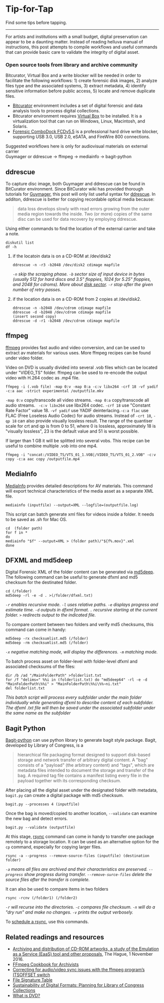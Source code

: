# Tip-for-Tap
Find some tips before tapping.
_____
For artists and institutions with a small budget, digital preservation can appear to be a daunting matter. Instead of reading helluva manual of instructions, this post attempts to compile workflows and useful commands that can provide basic care to validate the integrity of digital asset.

### Open source tools from library and archive community
Bitcurator, Virtual Box and a write blocker will be needed in order to facilitate the following workflows: 1) create forensic disk images, 2) analyze files type and the associated systems, 3) extract metadata, 4) identify sensitive information before public access, 5) locate and remove duplicate files.
- [Bitcurator](https://wiki.bitcurator.net/index.php?title=Main_Page) environment includes a set of digital forensic and data analysis tools to process digital collections. 
- Bitcurator environment requires [Virtual Box](https://www.virtualbox.org/wiki/Downloads) to be installed. It is a virtualization tool that can run on Windows, Linux, Macintosh, and Solaris.
- [Forensic ComboDock FCDv5.5](http://www.cru-inc.com/products/wiebetech/forensic-combodock-v5-5/) is a professional hard drive write blocker, supporting USB 3.0, USB 2.0, eSATA, and FireWire 800 connections.

Suggested workflows here is only for audiovisual materials on external carrier <br>
Guymager or ddrescue -> ffmpeg -> mediainfo -> bagit-python <br>

## ddrescue 
To capture disc image, both Guymager and ddrescue can be found in BitCurator environment. Since BitCurator wiki has provided thorough tutorials for [Guymager](https://wiki.bitcurator.net/index.php?title=Creating_a_Disk_Image_Using_Guymager), this post will only list useful syntax for [ddrescue](https://www.gnu.org/software/ddrescue/manual/ddrescue_manual.html). In additon, ddrescue is better for copying recordable optical media because:
> data loss develops slowly with read errors growing from the outer media region towards the inside. Two (or more) copies of the same disc can be used for data recovery by employing ddrescue.

Using either commands to find the location of the external carrier and take a note.

    diskutil list
    df -h

1. if the locatoin data is on a CD-ROM at /dev/disk2 <br>
       
       ddrescue -n -r3 -b2048 /dev/disk2 cdimage mapfile
    *``-n`` skip the scraping phase. ``-b`` sector size of input device in bytes (usually 512 for hard discs and 3.5" floppies, 1024 for 5.25" floppies, and 2048 for cdroms). More about [disk sector](https://en.wikipedia.org/wiki/Disk_sector). ``-r`` stop after the given number of retry passes.*

2. if the location data is on a CD-ROM from 2 copies at /dev/disk2.

       ddrescue -n -b2048 /dev/cdrom cdimage mapfile 
       ddrescue -d -b2048 /dev/cdrom cdimage mapfile
       (insert second copy)
       ddrescue -d -r1 -b2048 /dev/cdrom cdimage mapfile

## ffmpeg
[ffmpeg](https://ffmpeg.org/documentation.html) provides fast audio and video conversion, and can be used to extract av materials for various uses. More ffmpeg recipes can be found under video folder.

Video on DVD is usually divided into several .vob files which can be located under "VIDEO_TS" folder. ffmpeg can be used to re-encode the output video with H.264 codec as .mp4 file.<br>

    ffmpeg -i (.vob file) -map 0:v -map 0:a -c:v libx264 -crf 18 -vf yadif -c:a aac -strict experimental /outputfile.mkv
   
   ``-map 0:v`` copy/transcode all video streams. ``-map 0:a`` copy/transcode all audio streams. `` -c:v libx264`` use libx264 codec. ``-crf 18`` use "Constant Rate Factor" value 18. ``-vf yadif`` use YADIF deinterlacing.``-c:a flac`` use FLAC (Free Loseless Audio Codec) for audio streams. Instead of ``-crt 18``, ``-qp 18`` can also provide visually lossless result. The range of the quantiser scale for crt and qp is from 0 to 51, where 0 is lossless, approximately 18 is "visually lossless", 23 is the default value and 51 is worst possible. 

If larger than 1 GB it will be splitted into several vobs. This recipe can be useful to combine multiple .vob into one mp4.<br> 

    ffmpeg -i "concat:/VIDEO_TS/VTS_01_1.VOB|/VIDEO_TS/VTS_01_2.VOB" -c:v copy -c:a aac copy /outputfile.mp4

## MediaInfo
[MediaInfo](https://mediaarea.net/en/MediaInfo) provides detailed descriptions for AV materials. This command will export technical characteristics of the media asset as a separate XML file. 
    
    mediainfo (inputfile) --output=XML --logfile=(outputfile.log)

This script can batch generate xml files for videos inside a folder. It needs to be saved as .sh for Mac OS.
    
    cd  (folder path) 
    for f in *
    do
    mediainfo "$f" --output=XML > (folder path)/"${f%.mov}".xml
    done

## DFXML and md5deep
Digital Forensic XML of the folder content can be generated via [md5deep](http://md5deep.sourceforge.net/md5deep.html#toc). The following command can be useful to generate dfxml and md5 checksum for the destinated folder.

    cd (/folder)
    md5deep -rl -e -d . >(/folder/dfxml.txt)
   
*``-r`` enables recursive mode. ``-l`` uses relative paths. ``-e`` displays progress and estimate time. ``-d`` outputs in dfxml format. ``.`` recursive starting at the current folder. ``>`` redirects output to the indicated file.*

To compare content between two folders and verify md5 checksums, this command can come in handy:

    md5deep -rx checksumlist.md5 (/folder)
    md5deep -rm checksumlist.md5 (/folder)
    
*``-x`` negative matching mode, will display the differences. ``-m`` matching mode.*

To batch process asset on folder-level with folder-level dfxml and associated checksums of the files:

    dir /b /ad "/MainFolderPath" >folderlist.txt
    for /f "delims=" %%i in (folderlist.txt) do "md5deep64" -rl -e -d "MainFolderPath\%%i" > "MainFolderPath\%%i\%%~ni.txt"
    del folderlist.txt
    
*This batch script will process every subfolder under the main folder individually while generating dfxml to describe content of each subfolder. The dfxml .txt file will then be saved under the associated subfolder under the same name as the subfolder*

## Bagit Python
[Bagit-python](https://github.com/LibraryOfCongress/bagit-python) can use python library to generate bagit style package. Bagit, developed by Library of Congress, is a
> hierarchical file packaging format designed to support disk-based storage and network transfer of arbitrary digital content. A "bag" consists of a "payload" (the arbitrary content) and "tags", which are metadata files intended to document the storage and transfer of the bag. A required tag file contains a manifest listing every file in the payload together with its corresponding checksum.
 
After placing all the digital asset under the designated folder with metadata, ``bagit.py`` can create a digital package with md5 checksum.
 
    bagit.py --processes 4 (inputfile)

Once the bag is moved/copied to another location, ``--validate`` can examine the new bag and detect errors.  
    
    bagit.py --validate (outputfile)
    
At this stage, [rsync](https://wiki.archlinux.org/index.php/rsync) command can come in handy to transfer one package remotely to a storage location. It can be used as an alternative option for the ``cp`` command, especially for copying larger files.

    rsync -a --progress --remove-source-files (inputfile) (destination folder)

*``-a`` means all files are archived and their characteristics are preserved. ``--progress`` show progress during transfer. ``--remove-surce-files`` delete the source files after the transfer is complete.*

It can also be used to compare items in two folders

    rsync -rcnv (/folder1) (/folder2)

*``-r`` will recurse into the directories. ``-c`` compares file checksum. ``-n`` will do a "dry run" and make no changes. ``-v`` prints the output verbosely.*

To [schedule a rsync](https://www.marksanborn.net/howto/use-rsync-for-daily-weekly-and-full-monthly-backups/), use this commands.

## Related readings and resources
- [Archiving and distribution of CD-ROM artworks, a study of the Emulation as a Service (EaaS) tool and other proposals](http://li-ma.nl/site/sites/default/files/201611_DE_Houdbaar_Final_report_CD-ROM_Archiving_DEF.pdf), The Hague, 1 November 2016. <br>
- [FFmpeg Cookbook for Archivists](https://avpres.net/FFmpeg/)<br>
- [Correcting for audio/video sync issues with the ffmpeg program’s ITSOFFSET switch](https://wjwoodrow.wordpress.com/2013/02/04/correcting-for-audiovideo-sync-issues-with-the-ffmpeg-programs-itsoffset-switch/)
- [File Signature Table](https://www.garykessler.net/library/file_sigs.html)
- [Sustainability of Digital Formats: Planning for Library of Congress Collections](https://www.loc.gov/preservation/digital/formats/fdd/descriptions.shtml)
- [What is DVD?](https://www.videohelp.com/dvd#struct)
